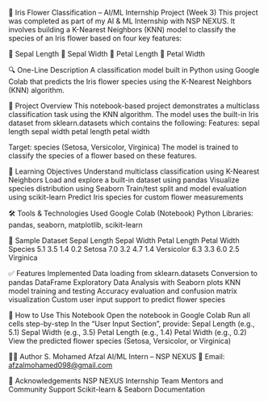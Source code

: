 🌸 Iris Flower Classification – AI/ML Internship Project (Week 3)
This project was completed as part of my AI & ML Internship with NSP NEXUS.
It involves building a K-Nearest Neighbors (KNN) model to classify the species of an Iris flower based on four key features:

🌿 Sepal Length
🌿 Sepal Width
🌺 Petal Length
🌺 Petal Width

🔍 One-Line Description
A classification model built in Python using Google Colab that predicts the Iris flower species using the K-Nearest Neighbors (KNN) algorithm.

📌 Project Overview
This notebook-based project demonstrates a multiclass classification task using the KNN algorithm.
The model uses the built-in Iris dataset from sklearn.datasets which contains the following:
Features:
sepal length
sepal width
petal length
petal width

Target:
species (Setosa, Versicolor, Virginica)
The model is trained to classify the species of a flower based on these features.

🎯 Learning Objectives
Understand multiclass classification using K-Nearest Neighbors
Load and explore a built-in dataset using pandas
Visualize species distribution using Seaborn
Train/test split and model evaluation using scikit-learn
Predict Iris species for custom flower measurements

🛠️ Tools & Technologies Used
Google Colab (Notebook)
Python
Libraries: pandas, seaborn, matplotlib, scikit-learn

🧪 Sample Dataset
Sepal Length	Sepal Width	Petal Length	Petal Width	Species
5.1	3.5	1.4	0.2	Setosa
7.0	3.2	4.7	1.4	Versicolor
6.3	3.3	6.0	2.5	Virginica

✅ Features Implemented
Data loading from sklearn.datasets
Conversion to pandas DataFrame
Exploratory Data Analysis with Seaborn plots
KNN model training and testing
Accuracy evaluation and confusion matrix visualization
Custom user input support to predict flower species

📎 How to Use This Notebook
Open the notebook in Google Colab
Run all cells step-by-step
In the “User Input Section”, provide:
Sepal Length (e.g., 5.1)
Sepal Width (e.g., 3.5)
Petal Length (e.g., 1.4)
Petal Width (e.g., 0.2)
View the predicted flower species (Setosa, Versicolor, or Virginica)

🙋‍♂️ Author
S. Mohamed Afzal
AI/ML Intern – NSP NEXUS
📧 Email: afzalmohamed098@gmail.com

🙌 Acknowledgements
NSP NEXUS Internship Team
Mentors and Community Support
Scikit-learn & Seaborn Documentation
